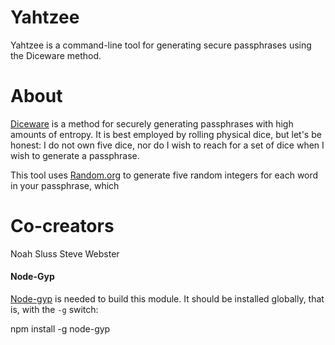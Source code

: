 # Yahtzee
Yahtzee is a command-line tool for generating secure passphrases using the Diceware method.

# About
[Diceware](http://world.std.com/~reinhold/diceware.html) is a method for securely generating passphrases with high amounts of entropy. It is best employed by rolling physical dice, but let's be honest: I do not own five dice, nor do I wish to reach for a set of dice when I wish to generate a passphrase.

This tool uses [Random.org](http://www.random.org) to generate five random integers for each word in your passphrase, which 

# Co-creators
Noah Sluss
Steve Webster

#### Node-Gyp
[Node-gyp](https://github.com/TooTallNate/node-gyp) is needed to build this module. It should be installed globally, that is, with the `-g` switch:

  npm install -g node-gyp